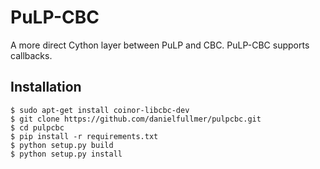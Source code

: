 # PuLP-CBC

A more direct Cython layer between PuLP and CBC. PuLP-CBC supports callbacks.

## Installation

    $ sudo apt-get install coinor-libcbc-dev
    $ git clone https://github.com/danielfullmer/pulpcbc.git
    $ cd pulpcbc
    $ pip install -r requirements.txt
    $ python setup.py build
    $ python setup.py install
